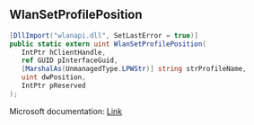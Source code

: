 ## WlanSetProfilePosition

```csharp
[DllImport("wlanapi.dll", SetLastError = true)]
public static extern uint WlanSetProfilePosition(
   IntPtr hClientHandle,
   ref GUID pInterfaceGuid,
   [MarshalAs(UnmanagedType.LPWStr)] string strProfileName,
   uint dwPosition,
   IntPtr pReserved
);
```

Microsoft documentation: [Link](https://docs.microsoft.com/en-us/windows/win32/api/wlanapi/nf-wlanapi-wlansetprofileposition)
